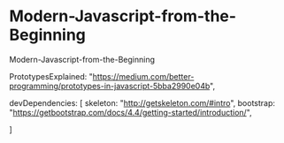 # Modern-Javascript-from-the-Beginning

Modern-Javascript-from-the-Beginning

PrototypesExplained: "https://medium.com/better-programming/prototypes-in-javascript-5bba2990e04b",

devDependencies: [
skeleton: "http://getskeleton.com/#intro",
bootstrap: "https://getbootstrap.com/docs/4.4/getting-started/introduction/",

]
